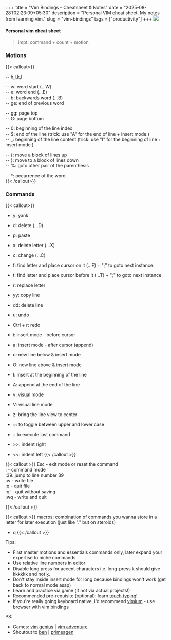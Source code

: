 +++
title = "Vim Bindings – Cheatsheet & Notes"
date = "2025-08-28T02:23:09+05:30"
description = "Personal VIM cheat sheet. My notes from learning vim."
slug = "vim-bindings"
tags = ["productivity"]
+++
<img src="https://jasonmurray.org/images/vscodevimbindings.png">

#### Personal vim cheat sheet

> impt: command + count + motion


### **Motions**
{{< callout>}}


-- h,j,k,l

-- w: word start (...W)  
-- e: word end (...E)  
-- b: backwards word (...B)  
-- ge: end of previous word 


-- gg: page top  
-- G: page bottom

-- 0: beginning of the line index  
-- $: end of the line <span style="font-size: 14px" class="text-secondary">(trick: use "A" for the end of line + insert mode.) </span>  
-- _: beginning of the line content  <span style="font-size: 14px" class="text-secondary">(trick: use "I" for the beginning of line + insert mode.)</span>    

--  {: move a block of lines up  
--  }: move to a block of lines down  
--  %: goto other pair of the parenthesis 

-- *: occurrence of the word  
{{< /callout>}}

### **Commands**
{{< callout>}}
- y: yank
- d: delete (...D)
- p: paste
- x: delete letter (...X)
- c: change (...C)
- f: find letter and place cursor on it (...F) + ";" to goto next instance.
- t: find letter and place cursor before it (...T) + ";" to goto next instance.
- r: replace letter

- yy: copy line
- dd: delete line

- u: undo
- Ctrl + r: redo

- i: insert mode - before cursor  
- a: insert mode - after cursor (append)

- o: new line below & insert mode
- O: new line above & insert mode

- I: insert at the beginning of the line
- A: append at the end of the line

- v: visual mode
- V: visual line mode

- z: bring the line view to center
- ~: to toggle between upper and lower case
- .: to execute last command
- \>\>: indent right 
- \<\<: indent left
{{< /callout >}}

{{< callout >}}
Esc - exit mode or reset the command  
\: - command mode  
:39: jump to line number 39  
:w - write file  
:q - quit file  
:q! - quit without saving  
:wq - write and quit  

{{< /callout >}}



{{< callout >}}
macros: combination of commands you wanna store in a letter for later execution (just like "." but on steroids)
- q
{{< /callout >}}


Tips: 
- First master motions and essentials commands only, later expand your expertise to niche commands
- Use relative line numbers in editor
- Disable long press for accent characters  <span style="font-size: 14px" class="text-secondary"> i.e. long-press k should give kkkkkk and not ķ. </span>
- Don't stay inside insert mode for long because bindings won't work (get back to normal mode asap)
- Learn and practice via game (if not via actual projects!) 
- Recommended pre-requisite (optional): learn [touch typing](https://www.typing.com/)!
- If you're really going keyboard native, i'd recommend [vimium](https://chromewebstore.google.com/detail/vimium/dbepggeogbaibhgnhhndojpepiihcmeb) - use browser with vim bindings


PS:
- Games: [vim genius](http://www.vimgenius.com/) | [vim adventure](https://vim-adventures.com/)
- Shoutout to [ben](https://www.youtube.com/watch?v=IiwGbcd8S7I) | [primeagen](https://www.youtube.com/watch?v=X6AR2RMB5tE&t=299s)
